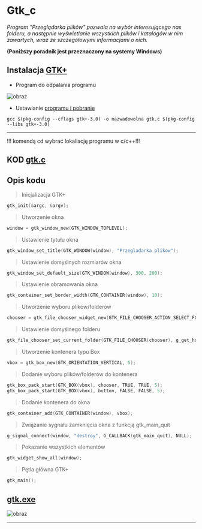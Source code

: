 # Gtk_c

*Program "Przeglądarka plików" pozwala na wybór interesującego nas folderu, a następnie wyświetlanie wszystkich plików i katalogów w nim zawartych, wraz ze szczegółowymi informacjami o nich.*

**(Poniższy poradnik jest przeznaczony na systemy Windows)**

## Instalacja [GTK+](https://www.gtk.org/)
- Program do odpalania programu 

![obraz](https://user-images.githubusercontent.com/108947060/212928544-43abd596-a9ca-4035-9800-0746200db9dc.png)

- Ustawianie [programu i pobranie](https://www.gtk.org/docs/installations/windows/)
```
gcc $(pkg-config --cflags gtk+-3.0) -o nazwadowolna gtk.c $(pkg-config --libs gtk+-3.0)
```
---
!!! komendą cd wybrać lokaliację programu w c/c++!!!

## KOD [gtk.c](https://github.com/GabrielaOchoaDaderska/Gtk_c/blob/main/gtk.c)

## Opis kodu
> Inicjalizacja GTK+
```c
gtk_init(&argc, &argv);
```
> Utworzenie okna
```c
window = gtk_window_new(GTK_WINDOW_TOPLEVEL);
```
> Ustawienie tytułu okna
```c
gtk_window_set_title(GTK_WINDOW(window), "Przegladarka plikow");
```
> Ustawienie domyślnych rozmiarów okna
```c
gtk_window_set_default_size(GTK_WINDOW(window), 300, 200);
```
> Ustawienie obramowania okna
```c
gtk_container_set_border_width(GTK_CONTAINER(window), 10);
```
> Utworzenie wyboru plików/folderów
```c
chooser = gtk_file_chooser_widget_new(GTK_FILE_CHOOSER_ACTION_SELECT_FOLDER);
```
> Ustawienie domyślnego folderu
```c
gtk_file_chooser_set_current_folder(GTK_FILE_CHOOSER(chooser), g_get_home_dir());
```
> Utworzenie kontenera typu Box
```c
vbox = gtk_box_new(GTK_ORIENTATION_VERTICAL, 5);
```
> Dodanie wyboru plików/folderów do kontenera
```c
gtk_box_pack_start(GTK_BOX(vbox), chooser, TRUE, TRUE, 5);
gtk_box_pack_start(GTK_BOX(vbox), button, FALSE, FALSE, 5);
```
> Dodanie kontenera do okna
```c
gtk_container_add(GTK_CONTAINER(window), vbox);
```
> Związanie sygnału zamknięcia okna z funkcją gtk_main_quit
```c
g_signal_connect(window, "destroy", G_CALLBACK(gtk_main_quit), NULL);
```
> Pokazanie wszystkich elementów
```c
gtk_widget_show_all(window);
```
> Pętla główna GTK+
```c
gtk_main();
```
## [gtk.exe](https://github.com/GabrielaOchoaDaderska/Gtk_c/blob/main/gtk.exe)

![obraz](https://user-images.githubusercontent.com/108947060/212930944-f5cba3bc-be7a-471d-bdd7-fec82d279f4f.png)

---
